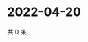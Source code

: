 # 2022-04-20

共 0 条

<!-- BEGIN WEIBO -->
<!-- 最后更新时间 Wed Apr 20 2022 11:39:09 GMT+0800 (China Standard Time) -->

<!-- END WEIBO -->
